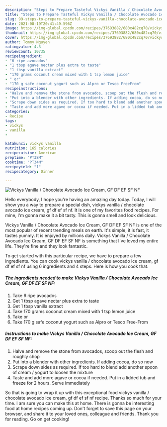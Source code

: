 ```yaml
---
description: "Steps to Prepare Tasteful Vickys Vanilla / Chocolate Avocado Ice Cream, GF DF EF SF NF"
title: "Steps to Prepare Tasteful Vickys Vanilla / Chocolate Avocado Ice Cream, GF DF EF SF NF"
slug: 99-steps-to-prepare-tasteful-vickys-vanilla-chocolate-avocado-ice-cream-gf-df-ef-sf-nf
date: 2021-08-19T20:41:49.596Z
image: https://img-global.cpcdn.com/recipes/37693882/680x482cq70/vickys-vanilla-chocolate-avocado-ice-cream-gf-df-ef-sf-nf-recipe-main-photo.jpg
thumbnail: https://img-global.cpcdn.com/recipes/37693882/680x482cq70/vickys-vanilla-chocolate-avocado-ice-cream-gf-df-ef-sf-nf-recipe-main-photo.jpg
cover: https://img-global.cpcdn.com/recipes/37693882/680x482cq70/vickys-vanilla-chocolate-avocado-ice-cream-gf-df-ef-sf-nf-recipe-main-photo.jpg
author: Tommy Nguyen
ratingvalue: 4.3
reviewcount: 10735
recipeingredient:
- "6 ripe avocados"
- "1 tbsp agave nectar plus extra to taste"
- "1 tbsp vanilla extract"
- "170 grams coconut cream mixed with 1 tsp lemon juice"
- " or"
- "170 g safe coconut yogurt such as Alpro or Tesco FreeFrom"
recipeinstructions:
- "Halve and remove the stone from avocados, scoop out the flesh and roughly chop"
- "Put into a blender with other ingredients. If adding cocoa, do so now"
- "Scrape down sides as required. If too hard to blend add another spoon of cream / yogurt to loosen the mixture"
- "Taste and add more agave or cocoa if needed. Put in a lidded tub and freeze for 2 hours. Serve immediately"
categories:
- Recipe
tags:
- vickys
- vanilla
- 

katakunci: vickys vanilla  
nutrition: 165 calories
recipecuisine: American
preptime: "PT38M"
cooktime: "PT34M"
recipeyield: "1"
recipecategory: Dinner

---
```



![Vickys Vanilla / Chocolate Avocado Ice Cream, GF DF EF SF NF](https://img-global.cpcdn.com/recipes/37693882/680x482cq70/vickys-vanilla-chocolate-avocado-ice-cream-gf-df-ef-sf-nf-recipe-main-photo.jpg)

Hello everybody, I hope you're having an amazing day today. Today, I will show you a way to prepare a special dish, vickys vanilla / chocolate avocado ice cream, gf df ef sf nf. It is one of my favorites food recipes. For mine, I'm gonna make it a bit tasty. This is gonna smell and look delicious.



Vickys Vanilla / Chocolate Avocado Ice Cream, GF DF EF SF NF is one of the most popular of recent trending meals on earth. It's simple, it is fast, it tastes yummy. It is enjoyed by millions daily. Vickys Vanilla / Chocolate Avocado Ice Cream, GF DF EF SF NF is something that I've loved my entire life. They're fine and they look fantastic.


To get started with this particular recipe, we have to prepare a few ingredients. You can cook vickys vanilla / chocolate avocado ice cream, gf df ef sf nf using 6 ingredients and 4 steps. Here is how you cook that.

<!--inarticleads1-->

##### The ingredients needed to make Vickys Vanilla / Chocolate Avocado Ice Cream, GF DF EF SF NF:

1. Take 6 ripe avocados
1. Get 1 tbsp agave nectar plus extra to taste
1. Get 1 tbsp vanilla extract
1. Take 170 grams coconut cream mixed with 1 tsp lemon juice
1. Take  or
1. Take 170 g safe coconut yogurt such as Alpro or Tesco Free-From




<!--inarticleads2-->

##### Instructions to make Vickys Vanilla / Chocolate Avocado Ice Cream, GF DF EF SF NF:

1. Halve and remove the stone from avocados, scoop out the flesh and roughly chop
1. Put into a blender with other ingredients. If adding cocoa, do so now
1. Scrape down sides as required. If too hard to blend add another spoon of cream / yogurt to loosen the mixture
1. Taste and add more agave or cocoa if needed. Put in a lidded tub and freeze for 2 hours. Serve immediately




So that is going to wrap it up with this exceptional food vickys vanilla / chocolate avocado ice cream, gf df ef sf nf recipe. Thanks so much for your time. I am sure you can make this at home. There is gonna be interesting food at home recipes coming up. Don't forget to save this page on your browser, and share it to your loved ones, colleague and friends. Thank you for reading. Go on get cooking!

